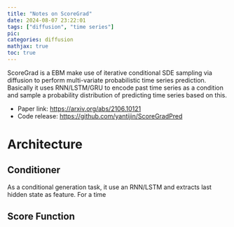 ```yaml
---
title: "Notes on ScoreGrad"
date: 2024-08-07 23:22:01
tags: ["diffusion", "time series"]
pic:
categories: diffusion
mathjax: true
toc: true
---
```


ScoreGrad is a EBM make use of iterative conditional SDE sampling via diffusion to perform multi-variate probabilistic time series prediction. Basically it uses RNN/LSTM/GRU to encode past time series as a condition and sample a probability distribution of predicting time series based on this.

<!-- more -->

- Paper link: https://arxiv.org/abs/2106.10121
- Code release: https://github.com/yantijin/ScoreGradPred



# Architecture

## Conditioner

As a conditional generation task, it use an RNN/LSTM and extracts last hidden state as feature. For a time 

## Score Function


